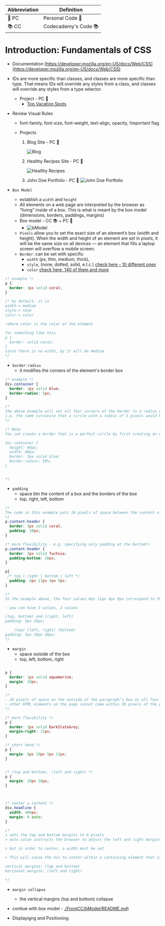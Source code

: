| Abbreviation | Definition |
|-------------|------------|
| 🔑 PC      | Personal Code 🔑 |
| 📚 CC      | Codecademy's Code 📚 |


# Introduction: Fundamentals of CSS

- Documentation [https://developer.mozilla.org/en-US/docs/Web/CSS](https://developer.mozilla.org/en-US/docs/Web/CSS)
- IDs are more specific than classes, and classes are more specific than type. That means IDs will override any styles from a class, and classes will override any styles from a type selector.
  - Project -  PC 🔑 
    - [Top Vacation Spots](./Top_Vacation_Spots/)
- Review Visual Rules

  - font-family, font-size, font-weight, text-align, opacity, !important flag
  - Projects

    1. Blog Site -  PC 🔑 

        ![Blog](./Visual_Rules_Blog/image.png)

    2. Healthy Recipes Site -  PC 🔑 

        ![Healthy Recipes](./Healthy_Recipes/image.png)

    3. John Doe Portfolio  -  PC 🔑 
        ![John Doe Portfolio](./John_Doe_Portfolio/image.png)

- `Box Model`
    - establish a `width` and `height`
    - All elements on a web page are interpreted by the browser as “living” inside of a box. This is what is meant by the box model (dimensions, borders, paddings, margins)
    - Box model - CC 📚 + PC 🔑 
        - ![bModel](./FromCC/bModel/image.png)
    - `Pixels` allow you to set the exact size of an element’s box (width and height). When the width and height of an element are set in pixels, it will be the same size on all devices — an element that fills a laptop screen will overflow a mobile screen.
    -  `Border`: can be set with specific 
        - `width` (px, thin, medium, thick), 
        - `style`, (none, dotted, solid, e.t.c.) [check here - 10 different ones](https://developer.mozilla.org/en-US/docs/Web/CSS/border-style#values)
        - `color` [check here, 140 of them and more ](https://developer.mozilla.org/en-US/docs/Web/CSS/color_value)
```css
/* example */
p {
  border: 3px solid coral;
}

/* by default, it is
width-> medium 
style-> none 
color-> color

:where color is the color of the element

for something like this
p {
  border: solid coral;
}
since there is no width, by it will be medium
*/

```

- `border-radius`
    - it modifies the corners of the element's border box

```css
/* example */
div.container {
  border: 3px solid blue;
  border-radius: 5px;
}

/* 
the above example will set all four corners of the border to a radius of 5 pixel
i.e. the same curvature that a circle with a radius of 5 pixels would have
*/

/* Note
You can create a border that is a perfect circle by first creating an element with the same width and height, and then setting the radius equal to half the width of the box, which is 50%.

div.container {
  height: 60px;
  width: 60px;
  border: 3px solid blue;
  border-radius: 50%;
}


*/
```

- `padding`
    - space btn the content of a box and the borders of the box
    - top, right, left, bottom

```css
/*
The code in this example puts 10 pixels of space between the content of the paragraph (the text) and the borders, on all four sides 
*/
p.content-header {
  border: 3px solid coral;
  padding: 10px;
}

/* more flexibility - e.g. specifying only padding at the bottom*/
p.content-header {
  border: 3px solid fuchsia;
  padding-bottom: 10px;
}

p{
 /* top | right | bottom | left */
  padding: 6px 11px 4px 9px;
}

/* 
In the example above, the four values 6px 11px 4px 9px correspond to the amount of padding on each side, in a clockwise rotation. 

- you can have 3 values, 2 values

(top, bottom) and (right, left)
padding: 5px 10px;

    (top) (left, right) (bottom)
padding: 5px 10px 20px;
*/


```

- `margin`
    - space outside of the box
    - top, left, bottom, right

```css

p {
  border: 1px solid aquamarine;
  margin: 20px;
}

/* 
- 20 pixels of space on the outside of the paragraph’s box on all four sides.
- other HTML elements on the page cannot come within 20 pixels of the paragraph’s border
*/

/* more flexibility */
p {
  border: 3px solid DarkSlateGrey;
  margin-right: 15px;
}

/* short hand */
p {
  margin: 6px 10px 5px 12px;
}


/* (top and bottom), (left and right) */
p {
  margin: 20px 10px;
}



/* center a content */
div.headline {
  width: 400px;
  margin: 0 auto;
}

/* 
> sets the top and bottom margins to 0 pixels
> auto value instructs the browser to adjust the left and right margins until the element is centered within its containing element.

> but in order to center, a width must be set

> This will cause the div to center within a containing element that is greater than 400 pixels wide.

vertical margins: (top and bottom)
horizonal margins: (left and right)

*/

```

- `margin collapse`
  - the vertical margins (top and bottom) collapse

- contiue with box model - [./FromCC/bModel/README.md)](./FromCC/bModel/README.md)


- Displayigng and Positioning
